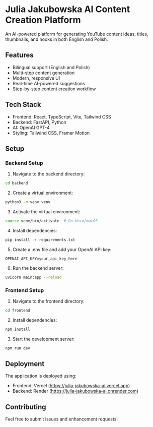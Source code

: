 # Julia Jakubowska AI Content Creation Platform

An AI-powered platform for generating YouTube content ideas, titles, thumbnails, and hooks in both English and Polish.

## Features

- Bilingual support (English and Polish)
- Multi-step content generation
- Modern, responsive UI
- Real-time AI-powered suggestions
- Step-by-step content creation workflow

## Tech Stack

- Frontend: React, TypeScript, Vite, Tailwind CSS
- Backend: FastAPI, Python
- AI: OpenAI GPT-4
- Styling: Tailwind CSS, Framer Motion

## Setup

### Backend Setup

1. Navigate to the backend directory:
```bash
cd backend
```

2. Create a virtual environment:
```bash
python3 -m venv venv
```

3. Activate the virtual environment:
```bash
source venv/bin/activate  # On Unix/macOS
```

4. Install dependencies:
```bash
pip install -r requirements.txt
```

5. Create a .env file and add your OpenAI API key:
```
OPENAI_API_KEY=your_api_key_here
```

6. Run the backend server:
```bash
uvicorn main:app --reload
```

### Frontend Setup

1. Navigate to the frontend directory:
```bash
cd frontend
```

2. Install dependencies:
```bash
npm install
```

3. Start the development server:
```bash
npm run dev
```

## Deployment

The application is deployed using:
- Frontend: Vercel (https://julia-jakubowska-ai.vercel.app)
- Backend: Render (https://julia-jakubowska-ai.onrender.com)

## Contributing

Feel free to submit issues and enhancement requests!

